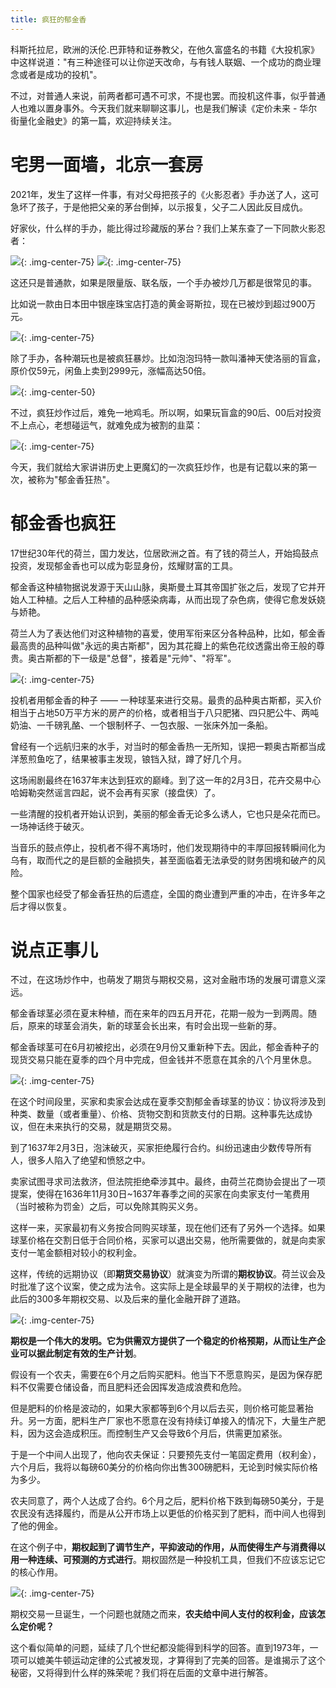 ```yaml
---
title: 疯狂的郁金香
---
```


科斯托拉尼，欧洲的沃伦.巴菲特和证券教父，在他久富盛名的书籍《大投机家》中这样说道："有三种途径可以让你逆天改命，与有钱人联姻、一个成功的商业理念或者是成功的投机"。

不过，对普通人来说，前两者都可遇不可求，不提也罢。而投机这件事，似乎普通人也难以置身事外。今天我们就来聊聊这事儿，也是我们解读《定价未来 - 华尔街量化金融史》的第一篇，欢迎持续关注。

# 宅男一面墙，北京一套房

2021年，发生了这样一件事，有对父母把孩子的《火影忍者》手办送了人，这可急坏了孩子，于是他把父亲的茅台倒掉，以示报复，父子二人因此反目成仇。

好家伙，什么样的手办，能比得过珍藏版的茅台？我们上某东查了一下同款火影忍者：

![](https://images.jieyu.ai/images/2023/02/20230220194623.png){: .img-center-75}
![](https://images.jieyu.ai/images/2023/02/20230220194836.png){: .img-center-75}

这还只是普通款，如果是限量版、联名版，一个手办被炒几万都是很常见的事。

比如说一款由日本田中银座珠宝店打造的黄金哥斯拉，现在已被炒到超过900万元。

![](https://images.jieyu.ai/images/2023/02/grizzla.png){: .img-center-75}

除了手办，各种潮玩也是被疯狂暴炒。比如泡泡玛特一款叫潘神天使洛丽的盲盒，原价仅59元，闲鱼上卖到2999元，涨幅高达50倍。

![](https://images.jieyu.ai/images/2023/02//20230220200431.png){: .img-center-50}

不过，疯狂炒作过后，难免一地鸡毛。所以啊，如果玩盲盒的90后、00后对投资不上点心，老想碰运气，就难免成为被割的韭菜：

![](https://images.jieyu.ai/images/2023/02/90hou.jpeg){: .img-center-75}

今天，我们就给大家讲讲历史上更魔幻的一次疯狂炒作，也是有记载以来的第一次，被称为"郁金香狂热"。

# 郁金香也疯狂

17世纪30年代的荷兰，国力发达，位居欧洲之首。有了钱的荷兰人，开始捣鼓点投资，发现郁金香也可以成为彰显身份，炫耀财富的工具。

郁金香这种植物据说发源于天山山脉，奥斯曼土耳其帝国扩张之后，发现了它并开始人工种植。之后人工种植的品种感染病毒，从而出现了杂色病，使得它愈发妖娆与娇艳。

荷兰人为了表达他们对这种植物的喜爱，使用军衔来区分各种品种，比如，郁金香最高贵的品种叫做"永远的奥古斯都"，因为其花瓣上的紫色花纹透露出帝王般的尊贵。奥古斯都的下一级是"总督"，接着是"元帅"、"将军"。

![](https://images.jieyu.ai/images/2023/02/augusidu.jpeg){: .img-center-75}

投机者用郁金香的种子 —— 一种球茎来进行交易。最贵的品种奥古斯都，买入价相当于占地50万平方米的房产的价格，或者相当于八只肥猪、四只肥公牛、两吨奶油、一千磅乳酪、一个银制杯子、一包衣服、一张床外加一条船。

曾经有一个远航归来的水手，对当时的郁金香热一无所知，误把一颗奥古斯都当成洋葱煎鱼吃了，结果被事主发现，锒铛入狱，蹲了好几个月。

这场闹剧最终在1637年末达到狂欢的巅峰。到了这一年的2月3日，花卉交易中心哈姆勒突然谣言四起，说不会再有买家（接盘侠）了。

一些清醒的投机者开始认识到，美丽的郁金香无论多么诱人，它也只是朵花而已。一场神话终于破灭。

当音乐的鼓点停止，投机者不得不离场时，他们发现期待中的丰厚回报转瞬间化为乌有，取而代之的是巨额的金融损失，甚至面临着无法承受的财务困境和破产的风险。

整个国家也经受了郁金香狂热的后遗症，全国的商业遭到严重的冲击，在许多年之后才得以恢复。

# 说点正事儿

不过，在这场炒作中，也萌发了期货与期权交易，这对金融市场的发展可谓意义深远。

郁金香球茎必须在夏末种植，而在来年的四五月开花，花期一般为一到两周。随后，原来的球茎会消失，新的球茎会长出来，有时会出现一些新的芽。

郁金香球茎可在6月初被挖出，必须在9月份又重新种下去。因此，郁金香种子的现货交易只能在夏季的四个月中完成，但金钱并不愿意在其余的八个月里休息。

![](https://images.jieyu.ai/images/2023/02/tulip01.jpg){: .img-center-75}

在这个时间段里，买家和卖家会达成在夏季交割郁金香球茎的协议：协议将涉及到种类、数量（或者重量）、价格、货物交割和货款支付的日期。这种事先达成协议，但在未来执行的交易，就是期货交易。

到了1637年2月3日，泡沫破灭，买家拒绝履行合约。纠纷迅速由少数传导所有人，很多人陷入了绝望和愤怒之中。

卖家试图寻求司法救济，但法院拒绝牵涉其中。最终，由荷兰花商协会提出了一项提案，使得在1636年11月30日~1637年春季之间的买家在向卖家支付一笔费用（当时被称为罚金）之后，可以免除其购买义务。

这样一来，买家最初有义务按合同购买球茎，现在他们还有了另外一个选择。如果球茎价格在交割日低于合同价格，买家可以退出交易，他所需要做的，就是向卖家支付一笔金额相对较小的权利金。

这样，传统的远期协议（即**期货交易协议**）就演变为所谓的**期权协议**。荷兰议会及时批准了这个议案，使之成为法令。这实际上是全球最早的关于期权的法律，也为此后的300多年期权交易、以及后来的量化金融开辟了道路。

![](https://images.jieyu.ai/images/2023/02/tulip02.jpg){: .img-center-75}

**期权是一个伟大的发明。它为供需双方提供了一个稳定的价格预期，从而让生产企业可以据此制定有效的生产计划**。

假设有一个农夫，需要在6个月之后购买肥料。他当下不愿意购买，是因为保存肥料不仅需要仓储设备，而且肥料还会因挥发造成浪费和危险。

但是肥料的价格是波动的，如果大家都等到6个月以后去买，则价格可能显著抬升。另一方面，肥料生产厂家也不愿意在没有持续订单接入的情况下，大量生产肥料，因为这会造成积压。而控制生产又会导致6个月后，供需更加紧张。

于是一个中间人出现了，他向农夫保证：只要预先支付一笔固定费用（权利金），六个月后，我将以每磅60美分的价格向你出售300磅肥料，无论到时候实际价格为多少。

农夫同意了，两个人达成了合约。6个月之后，肥料价格下跌到每磅50美分，于是农民没有选择履约，而是从公开市场上以更低的价格买到了肥料，而中间人也得到了他的佣金。

在这个例子中，**期权起到了调节生产，平抑波动的作用，从而使得生产与消费得以用一种连续、可预测的方式进行**。期权固然是一种投机工具，但我们不应该忘记它的核心作用。

![](https://images.jieyu.ai/images/2023/02/tulip03.jpg){: .img-center-75}

期权交易一旦诞生，一个问题也就随之而来，**农夫给中间人支付的权利金，应该怎么定价呢？**

这个看似简单的问题，延续了几个世纪都没能得到科学的回答。直到1973年，一项可以媲美牛顿运动定律的公式被发现，才算得到了完美的回答。是谁揭示了这个秘密，又将得到什么样的殊荣呢？我们将在后面的文章中进行解答。
